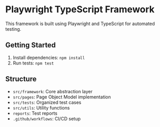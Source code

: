 # Playwright TypeScript Framework

This framework is built using Playwright and TypeScript for automated testing.

## Getting Started

1. Install dependencies: `npm install`
2. Run tests: `npm test`

## Structure

- `src/framework`: Core abstraction layer
- `src/pages`: Page Object Model implementation
- `src/tests`: Organized test cases
- `src/utils`: Utility functions
- `reports`: Test reports
- `.github/workflows`: CI/CD setup
